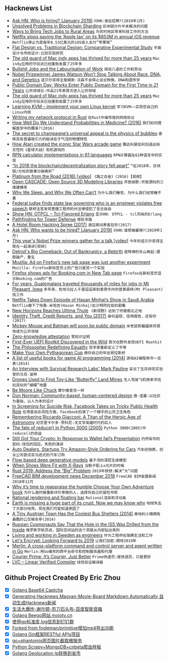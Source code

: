 ## Hacknews List


- [Ask HN: Who is hiring? (January 2019)](item?id=18800645)  `问HN:谁在招聘?(2019年1月)`
- [Unsolved Problems in Blockchain Sharding](https://medium.com/nearprotocol/unsolved-problems-in-blockchain-sharding-2327d6517f43)  `区块链分片中未解决的问题`
- [Ways to Bring Tech Jobs to Rural Areas](https://www.nytimes.com/2018/12/30/opinion/tech-rural-america.html)  `为农村地区带来科技工作的方法`
- [Netflix stops paying the ‘Apple tax’ on its $853M in annual iOS revenue](https://techcrunch.com/2018/12/31/netflix-stops-paying-the-apple-tax-on-its-853m-in-annual-ios-revenue/)  `Netflix停止为其每年8.53亿美元的iOS收入支付“苹果税”`
- [Flat Design vs. Traditional Design: Comparative Experimental Study](https://www.researchgate.net/publication/281628009_Flat_Design_vs_Traditional_Design_Comparative_Experimental_Study)  `平面设计与传统设计:比较实验研究`
- [The old guard of Mac indy apps has thrived for more than 25 years](https://www.macworld.com/article/3327502/macs/mac-indy-apps-thrived-for-more-than-25-years.amp.html)  `Mac indy应用的守旧派已经蓬勃发展了25年多`
- [Bullshit Jobs and the Labourisation of Work](https://medium.com/s/story/are-bullshit-jobs-really-bullshit-c6d1fc2f2c44)  `胡说八道的工作和劳动`
- [Nobel Prizewinner James Watson Won’t Stop Talking About Race, DNA, and Genetics](https://www.nytimes.com/2019/01/01/science/watson-dna-genetics-race.html)  `诺贝尔奖得主詹姆斯·沃森不会停止谈论种族、DNA和遗传学`
- [Public Domain Day: Works Enter Public Domain for the First Time in 21 Years](http://www.openculture.com/2019/01/public-domain-day-is-coming.html)  `公共领域日:作品21年来首次进入公共领域`
- [The old guard of Mac indy apps has thrived for more than 25 years](https://www.macworld.com/article/3327502/macs/mac-indy-apps-thrived-for-more-than-25-years.html)  `Mac indy应用的守旧派已经蓬勃发展了25年多`
- [Learning KVM – implement your own Linux kernel](https://david942j.blogspot.com/2018/10/note-learning-kvm-implement-your-own.html)  `学习KVM——实现您自己的Linux内核`
- [Writing my network protocol in Rust](https://ayende.com/blog/185665-A/writing-my-network-protocol-in-rust)  `在Rust中编写我的网络协议`
- [How Well Do We Understand Probabilities in Medicine? (2016)](https://psychscenehub.com/psychinsights/well-understand-probabilities-medicine/)  `我们如何理解医学中的概率?(2016)`
- [The secret to champagne’s universal appeal is the physics of bubbles](https://arstechnica.com/science/2018/12/break-out-the-bubbly-and-reflect-on-the-complex-physics-of-the-fizz/)  `香槟具有普遍吸引力的秘诀在于气泡的物理特性`
- [How Atari created the iconic Star Wars arcade game](https://arcadeblogger.com/2017/06/16/atari-star-wars-arcade-cockpit-development/)  `雅达利是如何创造出标志性的《星球大战》街机游戏的`
- [RPN calculator implementations in 61 languages](http://www.math.bas.bg/bantchev/place/rpn/rpn.impl.html)  `RPN计算器在61种语言中的实现`
- [“In 2018 the blockchain/decentralization story fell apart”](https://twitter.com/random_walker/status/1079759096272818178)  `“在2018年，区块链/分权的故事分崩离析”`
- [Platinum from the Road (2016) [video]](https://www.youtube.com/watch?v=v5GPWJPLcHg)  `《路之白金》(2016)【视频】`
- [Open CASCADE: Open Source 3D Modeling Libraries](https://dev.opencascade.org/)  `开放级联:开放源码的三维建模库`
- [Why We Sleep, and Why We Often Can’t](https://www.newyorker.com/magazine/2018/12/10/why-we-sleep-and-why-we-often-cant)  `为什么我们睡觉，为什么我们经常睡不着`
- [Federal judge finds state law governing who is an engineer violates free speech](https://www.oregonlive.com/news/2018/12/federal-judge-finds-state-law-governing-who-is-an-engineer-violates-free-speech.html)  `联邦法官发现管理工程师的州法律侵犯了言论自由`
- [Show HN: OTPCL – Tcl-Flavored Erlang](https://bitbucket.org/YellowApple/otpcl)  `显示HN: OTPCL - tcl风味的Erlang`
- [Pathfinding for Tower Defense](https://www.redblobgames.com/pathfinding/tower-defense/)  `塔防寻路`
- [A Hotel Room Hacking Spree (2017)](https://www.wired.com/2017/08/the-hotel-hacker/)  `酒店房间黑客狂欢(2017)`
- [Ask HN: Who wants to be hired? (January 2019)](item?id=18800643)  `问HN:谁想被雇佣?(2019年1月)`
- [This year&#39;s Nobel Prize winners gather for a talk [video]](https://www.youtube.com/watch?v=tCeZxhHIbkU)  `今年的诺贝尔奖得主聚在一起演讲[视频]`
- [Detroit&#39;s Big Comeback: Out of Bankruptcy, a Rebirth](https://www.npr.org/2018/12/28/680629749/out-of-bankruptcy-detroit-reaches-financial-milestone)  `底特律的东山再起:摆脱破产，重生`
- [Mozilla: Ad on Firefox’s new tab page was just another experiment](https://venturebeat.com/2018/12/31/mozilla-ad-on-firefoxs-new-tab-page-was-just-another-experiment/)  `Mozilla: Firefox新标签页上的广告只是另一个实验`
- [Firefox shows ads for Booking.com in New Tab page](https://www.neowin.net/news/firefox-640-is-now-showing-a-bookingcom-ad-in-the-new-tab-page/)  `Firefox在新标签页显示Booking.com的广告`
- [For years, Guatemalans traveled thousands of miles for jobs in Mt Pleasant, Iowa](https://www.bloomberg.com/news/features/2018-12-27/two-towns-forged-an-unlikely-bond-now-ice-is-severing-the-connection)  `多年来，危地马拉人千里迢迢来到爱荷华州的普莱森特(Mt Pleasant)找工作`
- [Netflix Takes Down Episode of Hasan Minhaj’s Show in Saudi Arabia](https://www.huffingtonpost.com/entry/netflix-patriot-act-with-hasan-minhaj-saudi-arabia_us_5c2b8947e4b0407e9085ad5d?m=false&amp;ec_carp=2448675307665736902)  `Netflix撤下了哈桑·米哈吉(Hasan Minhaj)在沙特阿拉伯的剧集`
- [New Horizons Reaches Ultima Thule](https://www.nytimes.com/interactive/2018/12/31/science/new-horizons-ultima-thule-flyby.html)  `《新视野》达到了终极极北之地`
- [Identity Theft, Credit Reports, and You (2017)](https://www.kalzumeus.com/2017/09/09/identity-theft-credit-reports/)  `身份盗窃，信用报告，还有你(2017)`
- [Mickey Mouse and Batman will soon be public domain](https://arstechnica.com/tech-policy/2019/01/a-whole-years-worth-of-works-just-fell-into-the-public-domain/)  `米老鼠和蝙蝠侠将很快成为公共领域`
- [Zero-knowledge attestation](https://www.imperialviolet.org/2019/01/01/zkattestation.html)  `零知识证明`
- [First-Ever UEFI Rootkit Discovered in the Wild](https://threatpost.com/uefi-rootkit-sednit/140420/)  `首次在野外发现UEFI Rootkit`
- [The Philosopher Redefining Equality](https://www.newyorker.com/magazine/2019/01/07/the-philosopher-redefining-equality)  `哲学家重新定义了平等`
- [Make Your Own Pythagorean Cup](https://divisbyzero.com/2018/12/31/make-your-own-pythagorean-cup/)  `做你自己的毕达哥拉斯杯`
- [A list of useful books for game AI programming (2014)](http://alumni.media.mit.edu/~jorkin/aibooks.html)  `游戏AI编程用书一览表(2014)`
- [An Interview with Survival Research Labs&#39; Mark Pauline](https://www.artspace.com/magazine/interviews_features/qa/how-to-get-away-with-stealing-military-grade-technology-an-interview-with-survival-research-labs-55730)  `采访了生存研究实验室的马克·波林`
- [Drones Used to Find Toy-Like “Butterfly” Land Mines](https://www.scientificamerican.com/article/drones-used-to-find-toy-like-butterfly-land-mines/)  `无人驾驶飞机用来寻找玩具似的“蝴蝶”地雷`
- [Be Moore Like Chuck](http://sigusr2.net/be-moore-like-chuck.html)  `摩尔像查克一样`
- [Don Norman: Community-based, human-centered design](https://jnd.org/community-based-human-centered-design/)  `唐·诺曼:以社区为基础，以人为本的设计`
- [In Screening for Suicide Risk, Facebook Takes on Tricky Public Health Role](https://www.nytimes.com/2018/12/31/technology/facebook-suicide-screening-algorithm.html)  `在筛查自杀风险方面，Facebook扮演了一个棘手的公共卫生角色`
- [Remembering Riccardo Giacconi: A Titan of the Heroic Age of Astronomy](https://blogs.scientificamerican.com/observations/remembering-riccardo-giacconi-a-titan-of-the-heroic-age-of-astronomy/)  `纪念里卡尔多·贾科尼:天文学英雄时代的巨人`
- [The fate of reduce() in Python 3000 (2005)](https://www.artima.com/weblogs/viewpost.jsp?thread=98196)  `Python 3000(2005)中reduce()的命运`
- [Still Got Your Crypto: In Response to Wallet.fail’s Presentation](https://www.ledger.fr/2018/12/28/chaos-communication-congress-in-response-to-wallet-fails-presentation/)  `仍然有你的密码:钱包的回应。失败的演讲`
- [Auto Dealers, Startups Try Amazon-Style Ordering for Cars](https://www.wsj.com/articles/auto-dealers-startups-try-amazon-style-ordering-for-cars-11546174802)  `汽车经销商，创业公司尝试亚马逊式的汽车订购`
- [Flow based deep generative models](https://lilianweng.github.io/lil-log/2018/10/13/flow-based-deep-generative-models.html)  `基于流的深层生成模型`
- [When Shoes Were Fit with X-Rays](https://daily.jstor.org/when-shoes-were-fit-with-x-rays/)  `当鞋子配上x光片的时候`
- [Rust 2019: Address the “Big” Problem](https://internals.rust-lang.org/t/rust-2019-address-the-big-problem/9109)  `2019年铁锈:解决“大”问题`
- [FreeCAD BIM development news December 2018](https://github.com/yorikvanhavre/BIM_Workbench/wiki/FreeCAD-BIM-development-news-21---December-2018)  `FreeCAD BIM发展新闻2018年12月`
- [Why it’s time to reappraise the humble Choose Your Own Adventure book](https://www.prospectmagazine.co.uk/arts-and-books/the-oulipo-of-the-1980s-why-its-time-to-reappraise-the-humble-choose-your-own-adventure-book)  `为什么是时候重新评价卑微的人，选择你自己的冒险书呢`
- [Rational rendering and floating bar](http://iquilezles.org/www/articles/floatingbar/floatingbar.htm)  `Rational渲染和浮动条`
- [Earth is missing a huge part of its crust. Now we may know why](https://www.nationalgeographic.com/science/2018/12/part-earths-crust-went-missing-glaciers-may-be-why-geology/)  `地球失去了大部分地壳。现在我们可能知道原因了`
- [A Tiny Austrian Town Has the Coolest Bus Shelters (2014)](https://www.citylab.com/design/2014/05/a-tiny-austrian-town-has-coolest-bus-shelters-weve-ever-seen/371078)  `奥地利小镇拥有最酷的公交候车亭(2014)`
- [Russian Cosmonauts Say That the Hole in the ISS Was Drilled from the Inside](https://www.universetoday.com/140996/russian-cosmonaut-says-that-the-hole-in-the-iss-was-drilled-from-the-inside/)  `俄罗斯宇航员说，国际空间站的这个洞是从内部钻出来的`
- [Living and working in Sweden as engineers](http://hongchao.me/living-and-working-in-sweden-as-engineers/)  `作为工程师在瑞典生活和工作`
- [Let&#39;s Encrypt: Looking Forward to 2019](https://letsencrypt.org/2018/12/31/looking-forward-to-2019.html)  `让我们加密:期待2019年`
- [Merlin: A cross-platform command and control server and agent written in Go](https://github.com/Ne0nd0g/merlin)  `Merlin:用Go编写的跨平台命令和控制服务器和代理`
- [Courier Prime: It’s Courier, Just Better](https://quoteunquoteapps.com/courierprime/)  `Prime快递员:是快递员，只是更好`
- [LVC – Linear Verified Compiler](https://www.ps.uni-saarland.de/~sdschn/LVC.html)  `线性验证编译器`

## Github Project Created By Eric Zhou

- [x] [Golang Base64 Captcha](https://github.com/mojocn/base64Captcha)
- [x] [Generating Hacknews Maoyan-Movie-Board Markdown Automatically 自动生成Hacknews新闻](https://github.com/dejavuzhou/md-genie)
- [x] [生活大爆炸-谢尔顿-剪刀石头布-百度智能音箱](https://github.com/mojocn/dueros-bang-game)
- [x] [Golang Beego网站 mojotv.cn](https://github.com/mojocn/www.mojotv.cn)
- [x] [使用go标准库,log信息到钉钉群](https://github.com/mojocn/dooger)
- [x] [Forked from fogleman/primitive增加mp4导出功能](https://github.com/mojocn/primitive)
- [x] [Golang Gin框架RESTful APIs项目](https://github.com/JJJJJJJerk/ezier-golang-web-api-framework)
- [x] [go+phantomjs网页图片截取微服务](https://github.com/mojocn/screen_shot)
- [x] [Python Scrapy+MongoDB+cnbeta爬虫样板](https://github.com/mojocn/scrapy_mongodb_boilerplate_cnbeta)
- [x] [Golang Geolocation Ip转换到省市](https://github.com/mojocn/ip2location)